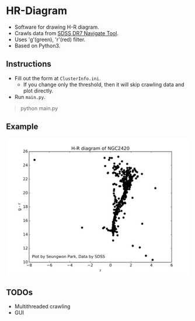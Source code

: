 # HR-Diagram

- Software for drawing H-R diagram.
- Crawls data from [SDSS DR7 Navigate Tool](http://skyserver.sdss.org/dr7/sp/tools/chart/navi.asp).
- Uses 'g'(green), 'r'(red) filter.
- Based on Python3.


## Instructions
- Fill out the form at `ClusterInfo.ini`.
  - If you change only the threshold, then it will skip crawling data and plot directly.
- Run `main.py`.
> python main.py

## Example

<img src='./img/NGC2420_114.543-114.665-21.526-21.641-0.005.png'>


## TODOs

- Multithreaded crawling
- GUI
